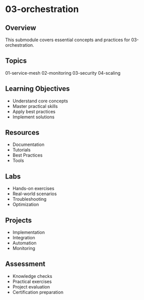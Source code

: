 # 03-orchestration

## Overview
This submodule covers essential concepts and practices for 03-orchestration.

## Topics
01-service-mesh
02-monitoring
03-security
04-scaling

## Learning Objectives
- Understand core concepts
- Master practical skills
- Apply best practices
- Implement solutions

## Resources
- Documentation
- Tutorials
- Best Practices
- Tools

## Labs
- Hands-on exercises
- Real-world scenarios
- Troubleshooting
- Optimization

## Projects
- Implementation
- Integration
- Automation
- Monitoring

## Assessment
- Knowledge checks
- Practical exercises
- Project evaluation
- Certification preparation
